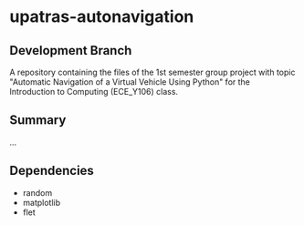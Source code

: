 # upatras-autonavigation

## Development Branch

A repository containing the files of the 1st semester group project with topic "Automatic Navigation of a Virtual Vehicle Using Python" for the Introduction to Computing (ECE_Y106) class.

## Summary

...

## Dependencies

- random
- matplotlib
- flet
